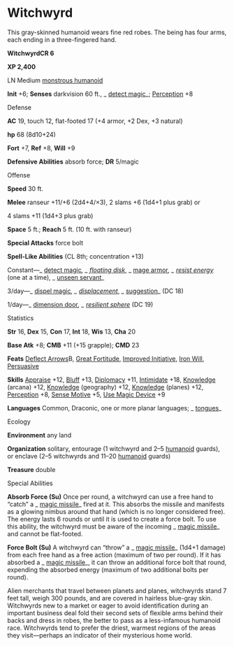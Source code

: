 # Witchwyrd 

This gray-skinned humanoid wears fine red robes. The being has four arms, each ending in a three-fingered hand.

**WitchwyrdCR 6**

**XP 2,400**

LN Medium [monstrous humanoid](monsters/creatureTypes.md#_monstrous-humanoid)

**Init** +6; **Senses** darkvision 60 ft., _ [detect magic](additionalMonsters/../spells/detectMagic.md#_detect-magic)_; [Perception](additionalMonsters/../skills/perception.md#_perception) +8

Defense

**AC** 19, touch 12, flat-footed 17 (+4 armor, +2 Dex, +3 natural)

**hp** 68 (8d10+24)

**Fort** +7, **Ref** +8, **Will** +9

**Defensive Abilities** absorb force; **DR** 5/magic

Offense

**Speed** 30 ft.

**Melee** ranseur +11/+6 (2d4+4/×3), 2 slams +6 (1d4+1 plus grab) or

4 slams +11 (1d4+3 plus grab)

**Space** 5 ft.; **Reach** 5 ft. (10 ft. with ranseur)

**Special Attacks** force bolt

**Spell-Like Abilities** (CL 8th; concentration +13)

Constant—_ [detect magic](additionalMonsters/../spells/detectMagic.md#_detect-magic)_, _ [floating disk](additionalMonsters/../spells/floatingDisk.md#_floating-disk)_, _ [mage armor](additionalMonsters/../spells/mageArmor.md#_mage-armor)_, _ [resist energy](additionalMonsters/../spells/resistEnergy.md#_resist-energy)_ (one at a time), _ [unseen servant](additionalMonsters/../spells/unseenServant.md#_unseen-servant)_

3/day—_ [dispel magic](additionalMonsters/../spells/dispelMagic.md#_dispel-magic)_, _ [displacement](additionalMonsters/../spells/displacement.md#_displacement)_, _ [suggestion](additionalMonsters/../spells/suggestion.md#_suggestion)_ (DC 18)

1/day—_ [dimension door](additionalMonsters/../spells/dimensionDoor.md#_dimension-door)_, _ [resilient sphere](additionalMonsters/../spells/resilientSphere.md#_resilient-sphere)_ (DC 19)

Statistics

**Str** 16, **Dex** 15, **Con** 17, **Int** 18, **Wis** 13, **Cha** 20

**Base Atk** +8; **CMB** +11 (+15 grapple); **CMD** 23

**Feats** [Deflect Arrows](additionalMonsters/../feats.md#_deflect-arrows)B, [Great Fortitude](additionalMonsters/../feats.md#_great-fortitude), [Improved Initiative](additionalMonsters/../feats.md#_improved-initiative), [Iron Will](additionalMonsters/../feats.md#_iron-will), [Persuasive](additionalMonsters/../feats.md#_persuasive)

**Skills** [Appraise](additionalMonsters/../skills/appraise.md#_appraise) +12, [Bluff](additionalMonsters/../skills/bluff.md#_bluff) +13, [Diplomacy](additionalMonsters/../skills/diplomacy.md#_diplomacy) +11, [Intimidate](additionalMonsters/../skills/intimidate.md#_intimidate) +18, [Knowledge](additionalMonsters/../skills/knowledge.md#_knowledge) (arcana) +12, [Knowledge](additionalMonsters/../skills/knowledge.md#_knowledge) (geography) +12, [Knowledge](additionalMonsters/../skills/knowledge.md#_knowledge) (planes) +12, [Perception](additionalMonsters/../skills/perception.md#_perception) +8, [Sense Motive](additionalMonsters/../skills/senseMotive.md#_sense-motive) +5, [Use Magic Device](additionalMonsters/../skills/useMagicDevice.md#_use-magic-device) +9

**Languages** Common, Draconic, one or more planar languages; _ [tongues](additionalMonsters/../spells/tongues.md#_tongues)_

Ecology

**Environment** any land

**Organization** solitary, entourage (1 witchwyrd and 2–5 [humanoid](monsters/creatureTypes.md#_humanoid) guards), or enclave (2–5 witchwyrds and 11–20 [humanoid](monsters/creatureTypes.md#_humanoid) guards)

**Treasure** double

Special Abilities

**Absorb Force (Su)** Once per round, a witchwyrd can use a free hand to “catch” a _ [magic missile](additionalMonsters/../spells/magicMissile.md#_magic-missile)_ fired at it. This absorbs the missile and manifests as a glowing nimbus around that hand (which is no longer considered free). The energy lasts 6 rounds or until it is used to create a force bolt. To use this ability, the witchwyrd must be aware of the incoming _ [magic missile](additionalMonsters/../spells/magicMissile.md#_magic-missile)_ and cannot be flat-footed.

**Force Bolt (Su)** A witchwyrd can “throw” a _ [magic missile](additionalMonsters/../spells/magicMissile.md#_magic-missile)_ (1d4+1 damage) from each free hand as a free action (maximum of two per round). If it has absorbed a _ [magic missile](additionalMonsters/../spells/magicMissile.md#_magic-missile)_, it can throw an additional force bolt that round, expending the absorbed energy (maximum of two additional bolts per round).

Alien merchants that travel between planets and planes, witchwyrds stand 7 feet tall, weigh 300 pounds, and are covered in hairless blue-gray skin. Witchwyrds new to a market or eager to avoid identification during an important business deal fold their second sets of flexible arms behind their backs and dress in robes, the better to pass as a less-infamous humanoid race. Witchwyrds tend to prefer the driest, warmest regions of the areas they visit—perhaps an indicator of their mysterious home world.

